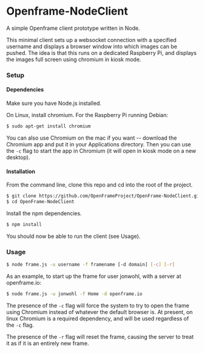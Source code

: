 # Openframe-NodeClient
A simple Openframe client prototype written in Node.

This minimal client sets up a websocket connection with a specified username and displays a browser window into which images can be pushed. The idea is that this runs on a dedicated Raspberry Pi, and displays the images full screen using chromium in kiosk mode.


### Setup

#### Dependencies

Make sure you have Node.js installed.

On Linux, install chromium. For the Raspberry Pi running Debian:

```bash
$ sudo apt-get install chromium
```
You can also use Chromium on the mac if you want -- download the Chromium app and put it in your Applications directory. Then you can use the `-c` flag to start the app in Chromium (it will open in kiosk mode on a new desktop).

#### Installation

From the command line, clone this repo and cd into the root of the project.

```bash
$ git clone https://github.com/OpenFrameProject/OpenFrame-NodeClient.git
$ cd OpenFrame-NodeClient
```

Install the npm dependencies.

```bash
$ npm install
```

You should now be able to run the client (see Usage).


### Usage

```bash
$ node frame.js -u username -f framename [-d domain] [-c] [-r]
```

As an example, to start up the frame for user jonwohl, with a server at openframe.io:

```bash
$ node frame.js -u jonwohl -f Home -d openframe.io
```

The presence of the `-c` flag will force the system to try to open the frame using Chromium instead of whatever the default browser is. At present, on linux Chromium is a required dependency, and will be used regardless of the `-c` flag.

The presence of the `-r` flag will reset the frame, causing the server to treat it as if it is an entirely new frame.

